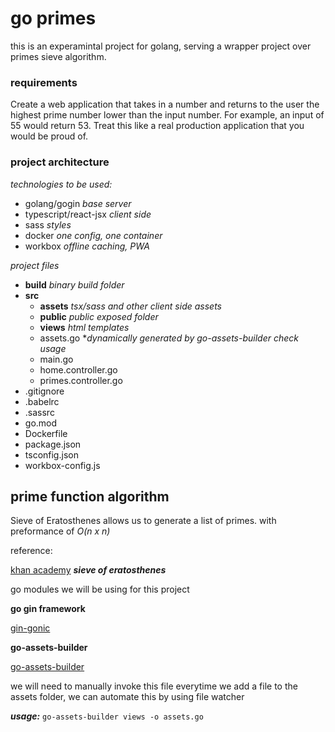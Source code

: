 # go primes
this is an experamintal project for golang, serving a wrapper project over primes sieve algorithm.

### requirements

Create a web application that takes in a number and returns to the user the highest prime number lower than the input number. For example, an input of 55 would return 53. Treat this like a real production application that you would be proud of.

### project architecture

*technologies to be used:*

- golang/gogin *base server*
- typescript/react-jsx *client side*
- sass *styles*
- docker *one config, one container*
- workbox *offline caching, PWA*

*project files*

- **build** *binary build folder*
- **src**
    - **assets** *tsx/sass and other client side assets*
    - **public** *public exposed folder*
    - **views** *html templates*
    - assets.go **dynamically generated by go-assets-builder check usage*
    - main.go
    - home.controller.go
    - primes.controller.go
- .gitignore
- .babelrc
- .sassrc
- go.mod
- Dockerfile
- package.json
- tsconfig.json
- workbox-config.js

## prime function algorithm

Sieve of Eratosthenes allows us to generate a list of primes. with preformance of
*O(n x n)*

reference:

[khan academy](https://duckduckgo.com "***sieve of eratosthenes***") ***sieve of eratosthenes***


go modules we will be using for this project

**go gin framework**

[gin-gonic](https://github.com/gin-gonic/gin)

**go-assets-builder**

[go-assets-builder](https://github.com/jessevdk/go-assets-builder)

we will need to manually invoke this file everytime we add a file to the assets folder, we can automate this by using file watcher

***usage:*** `go-assets-builder views -o assets.go`
